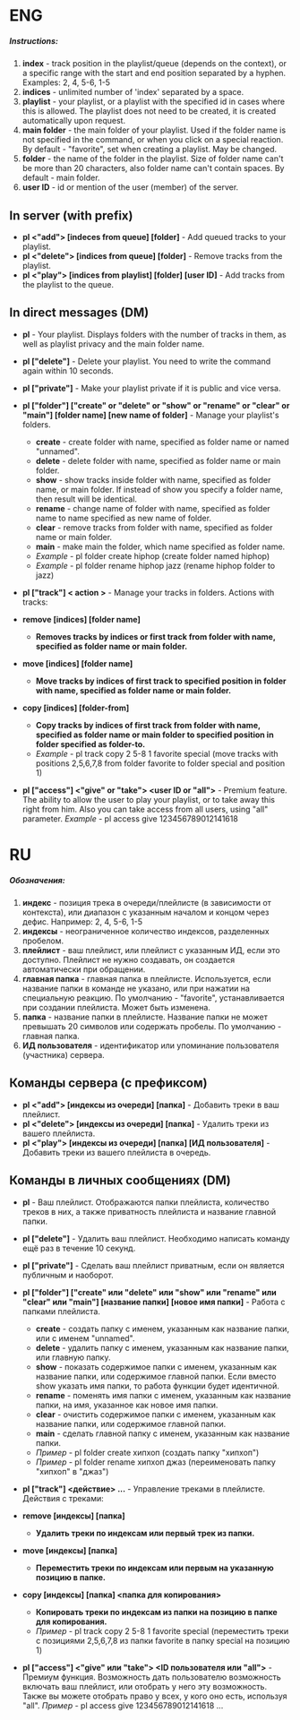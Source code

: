 # ENG

##### Instructions:
1. **index** - track position in the playlist/queue (depends on the context), or a specific range with the start and end position separated by a hyphen. Examples: 2, 4, 5-6, 1-5
2. **indices** - unlimited number of 'index' separated by a space.
3. **playlist** - your playlist, or a playlist with the specified id in cases where this is allowed. 
The playlist does not need to be created, it is created automatically upon request.
4. **main folder** - the main folder of your playlist. Used if the folder name is not specified in the command, or when you click on a special reaction.
By default - "favorite", set when creating a playlist. May be changed.
5. **folder** - the name of the folder in the playlist. Size of folder name can't be more than 20 characters, also folder name can't contain spaces. By default - main folder.
6. **user ID** - id or mention of the user (member) of the server.

## In server (with prefix)
* **pl <"add"> [indeces from queue] [folder]** - Add queued tracks to your playlist.
* **pl <"delete"> [indices from queue] [folder]** - Remove tracks from the playlist.
* **pl <"play"> [indices from playlist] [folder] [user ID]** - Add tracks from the playlist to the queue.

## In direct messages (DM)
* **pl** - Your playlist. Displays folders with the number of tracks in them, as well as playlist privacy and the main folder name.
* **pl ["delete"]** - Delete your playlist. You need to write the command again within 10 seconds. 
* **pl ["private"]** - Make your playlist private if it is public and vice versa.
* **pl ["folder"] ["create" or "delete" or "show" or "rename" or "clear" or "main"] [folder name] [new name of folder]** - Manage your playlist's folders.
  * **create** - сreate folder with name, specified as folder name or named "unnamed". 
  * **delete** - delete folder with name, specified as folder name or main folder.
  * **show** - show tracks inside folder with name, specified as folder name, or main folder. If instead of show you specify a folder name, then result will be identical.
  * **rename** - change name of folder with name, specified as folder name to name specified as new name of folder.
  * **clear** - remove tracks from folder with name, specified as folder name or main folder.
  * **main** - make main the folder, which name specified as folder name.
  * *Example* - pl folder create hiphop (create folder named hiphop)
  * *Example* - pl folder rename hiphop jazz (rename hiphop folder to jazz)
  
* **pl ["track"] < action >** - Manage your tracks in folders. Actions with tracks:
 * **remove [indices] [folder name]**
    * **Removes tracks by indices or first track from folder with name, specified as folder name or main folder.**
 * **move [indices] <position> [folder name]**
    * **Move tracks by indices of first track to specified position in folder with name, specified as folder name or main folder.**
 * **copy [indices] <position> [folder-from] <folder-to>**
    * **Copy tracks by indices of first track from folder with name, specified as folder name or main folder to specified position in folder specified as folder-to.**
    * *Example* - pl track copy 2 5-8 1 favorite special (move tracks with positions 2,5,6,7,8 from folder favorite to folder special and position 1)
* **pl ["access"] <"give" or "take"> <user ID or "all">** - Premium feature. The ability to allow the user to play your playlist, or to take away this right from him. Also you can take access from all users, using "all" parameter. *Example* - pl access give 123456789012141618


# RU

##### Обозначения:
1. **индекс** - позиция трека в очереди/плейлисте (в зависимости от контекста), или диапазон с указанным началом и концом через дефис. Например: 2, 4, 5-6, 1-5
2. **индексы** - неограниченное количество индексов, разделенных пробелом.
3. **плейлист** - ваш плейлист, или плейлист с указанным ИД, если это доступно. 
Плейлист не нужно создавать, он создается автоматически при обращении.
4. **главная папка** - главная папка в плейлисте. Используется, если название папки в команде не указано, или при нажатии на специальную реакцию. 
По умолчанию - "favorite", устанавливается при создании плейлиста. Может быть изменена.
5. **папка** - название папки в плейлисте. Название папки не может превышать 20 символов или содержать пробелы. По умолчанию - главная папка.
6. **ИД пользователя** - идентификатор или упоминание пользователя (участника) сервера.

## Команды сервера (с префиксом)
* **pl <"add"> [индексы из очереди] [папка]** - Добавить треки в ваш плейлист.
* **pl <"delete"> [индексы из очереди] [папка]** - Удалить треки из вашего плейлиста.
* **pl <"play"> [индексы из очереди] [папка] [ИД пользователя]** - Добавить треки из вашего плейлиста в очередь.

## Команды в личных сообщениях (DM)
* **pl** - Ваш плейлист. Отображаются папки плейлиста, количество треков в них, а также приватность плейлиста и название главной папки.
* **pl ["delete"]** - Удалить ваш плейлист. Необходимо написать команду ещё раз в течение 10 секунд.
* **pl ["private"]** - Сделать ваш плейлист приватным, если он является публичным и наоборот.
* **pl ["folder"] ["create" или "delete" или "show" или "rename" или "clear" или "main"] [название папки] [новое имя папки]** - Работа с папками плейлиста. 
  * **create** - создать папку с именем, указанным как название папки, или с именем "unnamed". 
  * **delete** - удалить папку с именем, указанным как название папки, или главную папку.
  * **show** - показать содержимое папки с именем, указанным как название папки, или содержимое главной папки. Если вместо show указать имя папки, то работа функции будет идентичной.
  * **rename** - поменять имя папки с именем, указанным как название папки, на имя, указанное как новое имя папки.
  * **clear** - очистить содержимое папки с именем, указанным как название папки, или содержимое главной папки.
  * **main** - сделать главной папку с именем, указанным как название папки.
  * *Пример* - pl folder create хипхоп (создать папку "хипхоп")
  * *Пример* - pl folder rename хипхоп джаз (переименовать папку "хипхоп" в "джаз")
  
 * **pl ["track"] <действие> ...** - Управление треками в плейлисте. Действия с треками:
  * **remove [индексы] [папка]**
    * **Удалить треки по индексам или первый трек из папки.**
  * **move [индексы] <position> [папка]**
    * **Переместить треки по индексам или первым на указанную позицию в папке.**
  * **copy [индексы] <position> [папка] <папка для копирования>**
    * **Копировать треки по индексам из папки на позицию в папке для копирования.**
    * *Пример* - pl track copy 2 5-8 1 favorite special (переместить треки с позициями 2,5,6,7,8 из папки favorite в папку special на позицию 1)
* **pl ["access"] <"give" или "take"> <ID пользователя или "all">** - Премиум функция. Возможность дать пользователю возможность включать ваш плейлист, или отобрать у него эту возможность. Также вы можете отобрать право у всех, у кого оно есть, используя "all". *Пример* - pl access give 123456789012141618
...
